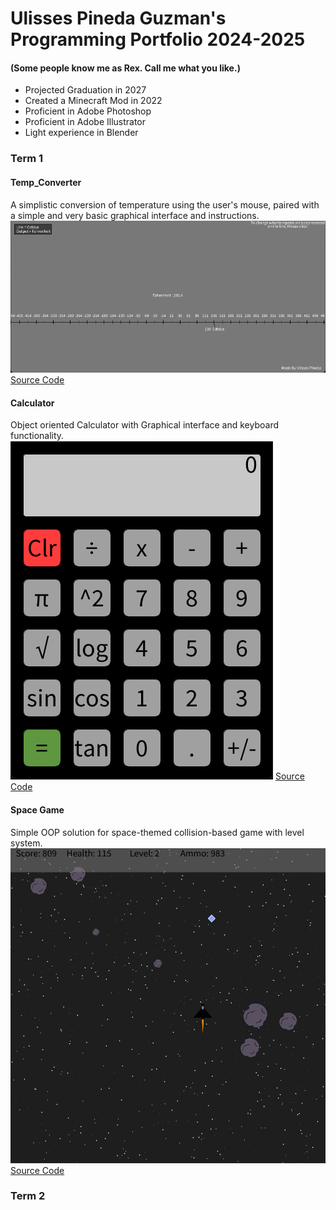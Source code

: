 # Ulisses Pineda Guzman's Programming Portfolio 2024-2025
#### (Some people know me as Rex. Call me what you like.)
+ Projected Graduation in 2027
+ Created a Minecraft Mod in 2022
+ Proficient in Adobe Photoshop
+ Proficient in Adobe Illustrator
+ Light experience in Blender

### Term 1

#### Temp_Converter
A simplistic conversion of temperature using the user's mouse, paired with a simple and very basic graphical interface and instructions.
![Image of running app](https://github.com/Rexboy909/Programming_Portfolio/blob/main/images/Temp_converter.png?raw=true)
[Source Code](src/Term_1/Temp_Converter)

#### Calculator
Object oriented Calculator with Graphical interface and keyboard functionality.
![Image of running app](https://github.com/Rexboy909/Programming_Portfolio/blob/main/images/Calc.png?raw=true)
[Source Code](src/Term_1/Calculator)

#### Space Game
Simple OOP solution for space-themed collision-based game with level system.
![Image of running app](https://github.com/Rexboy909/Programming_Portfolio/blob/main/images/Spacegame.png?raw=true)
[Source Code](src/Term_1/SpaceGame)


### Term 2

